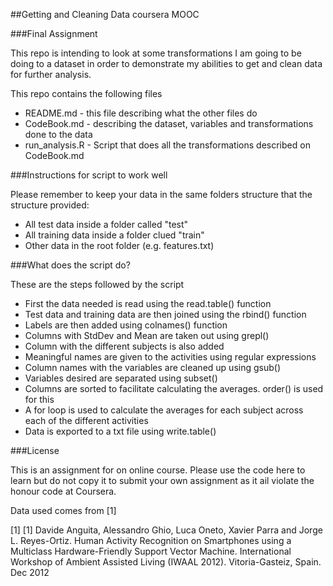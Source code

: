 ##Getting and Cleaning Data coursera MOOC


###Final Assignment

This repo is intending to look at some transformations I am going to be doing to a dataset in order to demonstrate my abilities to get and clean data for further analysis.

This repo contains the following files

* README.md - this file describing what the other files do
* CodeBook.md - describing the dataset, variables and transformations done to the data
* run_analysis.R - Script that does all the transformations described on CodeBook.md


###Instructions for script to work well

Please remember to keep your data in the same folders structure that the structure provided:

* All test data inside a folder called "test"
* All training data inside a folder clued "train"
* Other data in the root folder (e.g. features.txt)


###What does the script do? 

These are the steps followed by the script

* First the data needed is read using the read.table() function
* Test data and training data are then joined using the rbind() function
* Labels are then added using colnames() function
* Columns with StdDev and Mean are taken out using grepl()
* Column with the different subjects is also added
* Meaningful names are given to the activities using regular expressions
* Column names with the variables are cleaned up using gsub()
* Variables desired are separated using subset()
* Columns are sorted to facilitate calculating the averages. order() is used for this
* A for loop is used to calculate the averages for each subject across each of the different activities
* Data is exported to a txt file using write.table()


###License


This is an assignment for on online course. Please use the code here to learn but do not copy it to submit your own assignment as it ail violate the honour code at Coursera. 

Data used comes from [1]

[1] [1] Davide Anguita, Alessandro Ghio, Luca Oneto, Xavier Parra and Jorge L. Reyes-Ortiz. Human Activity Recognition on Smartphones using a Multiclass Hardware-Friendly Support Vector Machine. International Workshop of Ambient Assisted Living (IWAAL 2012). Vitoria-Gasteiz, Spain. Dec 2012
 

